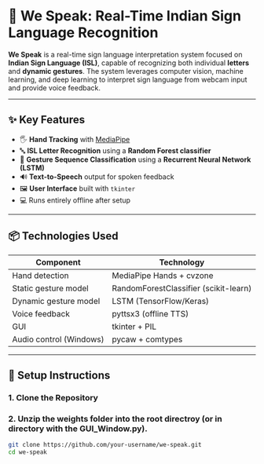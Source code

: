 # 🧠 We Speak: Real-Time Indian Sign Language Recognition

**We Speak** is a real-time sign language interpretation system focused on **Indian Sign Language (ISL)**, capable of recognizing both individual **letters** and **dynamic gestures**. The system leverages computer vision, machine learning, and deep learning to interpret sign language from webcam input and provide voice feedback.

---

## ✨ Key Features

- 🖐️ **Hand Tracking** with [MediaPipe](https://github.com/google/mediapipe)
- 🔤 **ISL Letter Recognition** using a **Random Forest classifier**
- 🤲 **Gesture Sequence Classification** using a **Recurrent Neural Network (LSTM)**
- 🔊 **Text-to-Speech** output for spoken feedback
- 🖼️ **User Interface** built with `tkinter`
- 💻 Runs entirely offline after setup

---

## 📦 Technologies Used

| Component              | Technology           |
|------------------------|----------------------|
| Hand detection         | MediaPipe Hands + cvzone |
| Static gesture model   | RandomForestClassifier (scikit-learn) |
| Dynamic gesture model  | LSTM (TensorFlow/Keras) |
| Voice feedback         | pyttsx3 (offline TTS) |
| GUI                    | tkinter + PIL        |
| Audio control (Windows)| pycaw + comtypes     |

---

## 🔧 Setup Instructions

### 1. Clone the Repository
### 2. Unzip the weights folder into the root directroy (or in directory with the GUI_Window.py).

```bash
git clone https://github.com/your-username/we-speak.git
cd we-speak

